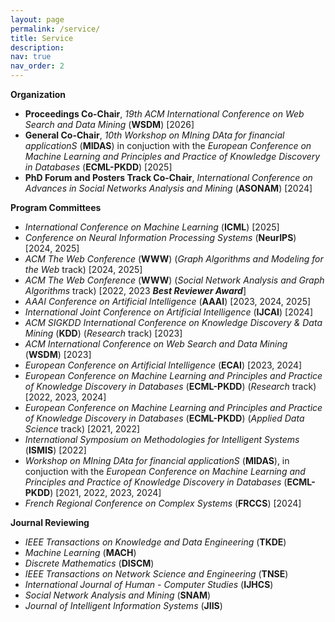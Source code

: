 ```yaml
---
layout: page
permalink: /service/
title: Service
description: 
nav: true
nav_order: 2
---
```


<b> Organization </b>
- <b> Proceedings Co-Chair</b>, <i>19th ACM International Conference on Web Search and Data Mining</i> (<b>WSDM</b>) [2026]
- <b> General Co-Chair</b>, <i>10th Workshop on MIning DAta for financial applicationS</i> (<b>MIDAS</b>) in conjuction with the <i>European Conference on Machine Learning and Principles and Practice of Knowledge Discovery in Databases</i> (<b>ECML-PKDD</b>) [2025]
- <b> PhD Forum and Posters Track Co-Chair</b>, <i>International Conference on Advances in Social Networks Analysis and Mining</i> (<b>ASONAM</b>) [2024] 

<b> Program Committees </b>
- <i> International Conference on Machine Learning</i> (<b>ICML</b>) [2025]
- <i> Conference on Neural Information Processing Systems</i> (<b>NeurIPS</b>) [2024, 2025]
- <i> ACM The Web Conference</i> (<b>WWW</b>) (<i>Graph Algorithms and Modeling for the Web</i> track) [2024, 2025]
- <i> ACM The Web Conference</i> (<b>WWW</b>) (<i>Social Network Analysis and Graph Algorithms</i> track) [2022, 2023 <b><i>Best Reviewer Award</i></b>]
- <i> AAAI Conference on Artificial Intelligence</i> (<b>AAAI</b>) [2023, 2024, 2025]
- <i> International Joint Conference on Artificial Intelligence</i> (<b>IJCAI</b>) [2024]
- <i> ACM SIGKDD International Conference on Knowledge Discovery & Data Mining </i> (<b>KDD</b>) (<i>Research</i> track) [2023]
- <i> ACM International Conference on Web Search and Data Mining</i> (<b>WSDM</b>) [2023]
- <i> European Conference on Artificial Intelligence</i> (<b>ECAI</b>) [2023, 2024]
- <i> European Conference on Machine Learning and Principles and Practice of Knowledge Discovery in Databases</i> (<b>ECML-PKDD</b>) (<i>Research</i> track) [2022, 2023, 2024]
- <i> European Conference on Machine Learning and Principles and Practice of Knowledge Discovery in Databases</i> (<b>ECML-PKDD</b>) (<i>Applied Data Science</i> track) [2021, 2022]
- <i> International Symposium on Methodologies for Intelligent Systems</i> (<b>ISMIS</b>) [2022]
- <i> Workshop on MIning DAta for financial applicationS</i> (<b>MIDAS</b>), in conjuction with the <i>European Conference on Machine Learning and Principles and Practice of Knowledge Discovery in Databases</i> (<b>ECML-PKDD</b>) [2021, 2022, 2023, 2024]
- <i> French Regional Conference on Complex Systems</i> (<b>FRCCS</b>) [2024]

<b> Journal Reviewing </b>
- <i>IEEE Transactions on Knowledge and Data Engineering</i> (<b>TKDE</b>)
- <i>Machine Learning</i> (<b>MACH</b>)
- <i>Discrete Mathematics</i> (<b>DISCM</b>)
- <i>IEEE Transactions on Network Science and Engineering</i> (<b>TNSE</b>)
- <i>International Journal of Human - Computer Studies</i> (<b>IJHCS</b>)
- <i>Social Network Analysis and Mining</i> (<b>SNAM</b>)
- <i>Journal of Intelligent Information Systems</i> (<b>JIIS</b>)